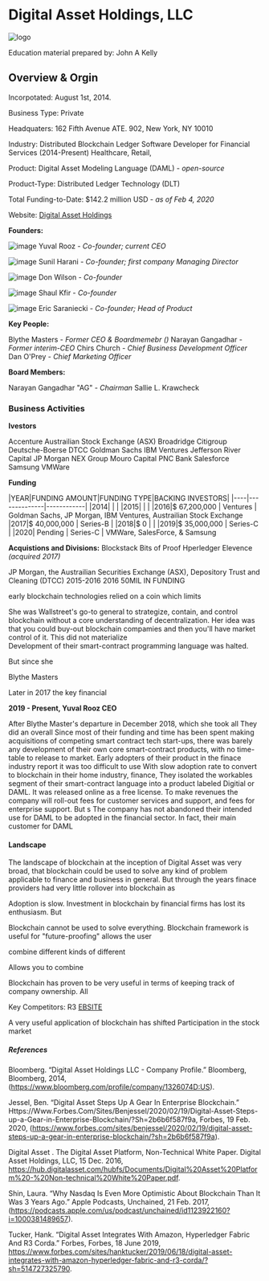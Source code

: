 # **Digital Asset Holdings, LLC** 

![logo](https://cdn.contactcenterworld.com/images/company/digital-asset-holdings-llc-600px-logo.png) 

Education material prepared by: John  A Kelly

## Overview & Orgin

Incorpotated: August 1st, 2014.

Business Type: Private

Headquaters: 162 Fifth Avenue ATE. 902, New York, NY 10010

Industry: Distributed Blockchain Ledger Software Developer for Financial Services (2014-Present) Healthcare, Retail, 

Product: Digital Asset Modeling Language (DAML) - *open-source*

Product-Type: Distributed Ledger Technology (DLT)

Total Funding-to-Date: $142.2 million USD - *as of Feb 4, 2020*

Website: [Digital Asset Holdings](www.digitalasset.com)

**Founders:**

![image](https://images.app.goo.gl/mSh4Wk6TNJBT4C2q9)
Yuval Rooz - *Co-founder; current CEO* 

![image](https://images.app.goo.gl/bVAuZe7WLpasrAFf6)
Sunil Harani - *Co-founder; first company Managing Director*

![image](https://images.app.goo.gl/9WuxfJHUMtMtxHSB6)
Don Wilson - *Co-founder*

![image](https://images.app.goo.gl/qtpKiS4fuetvv7p37)
Shaul Kfir - *Co-founder*

![image](https://images.app.goo.gl/Mm6jXTgXcVmjVuN77)
Eric Saraniecki - *Co-founder; Head of Product*

**Key People:**

Blythe Masters - *Former CEO & Boardmemebr ()*
Narayan Gangadhar - *Former interim-CEO* 
Chirs Church - *Chief Business Development Officer*
Dan O'Prey - *Chief Marketing Officer*


**Board Members:**

Narayan Gangadhar "AG" - *Chairman* 
Sallie L. Krawcheck

### Business Activities

**Ivestors**

Accenture
Austrailian Stock Exchange (ASX)
Broadridge
Citigroup
Deutsche-Boerse
DTCC
Goldman Sachs
IBM Ventures
Jefferson River Capital 
JP Morgan
NEX Group
Mouro Capital
PNC Bank
Salesforce
Samsung 
VMWare

**Funding**

|YEAR|FUNDING AMOUNT|FUNDING TYPE|BACKING INVESTORS|
|----|--------------|------------|
|2014|              |            |
|2015|              |            |
|2016|$ 67,200,000  |  Ventures  | Goldman Sachs, JP Morgan, IBM Ventures, Austrailian Stock Exchange 
|2017|$ 40,000,000  |  Series-B  |
|2018|$          0  |            |
|2019|$ 35,000,000  |  Series-C  | 
|2020|     Pending  |  Series-C  | VMWare, SalesForce, & Samsung

**Acquistions and Divisions:**
Blockstack 
Bits of Proof
Hperledger 
Elevence *(acquired 2017)*

JP Morgan, the Austrailian Securities Exchange (ASX), Depository Trust and Cleaning (DTCC) 2015-2016
2016 50MIL IN FUNDING 


early blockchain technologies relied on a coin which limits 

She was Wallstreet's go-to general to strategize, contain, and control blockchain without a core understanding of decentralization. Her idea was that you could buy-out blockchain compamies and then you'll have market control of it. This did not materialize  
Development of their smart-contract programming language was halted. 

But since she 

Blythe Masters 

Later in 2017 the key financial 

**2019 - Present, Yuval Rooz CEO**

After Blythe Master's departure in December 2018, which she took all
They did an overall 
Since most of their funding and time has been spent making acquisitions of competing smart contract tech start-ups, there was barely any development of their own core smart-contract products, with no time-table to release to market. Early adopters of their product in the finace industry report it was too difficult to use 
With slow adoption rate to convert to blockchain in their home industry, finance, 
They isolated the workables segment of their smart-contract language into a product labeled Digitial  or DAML. It was released online as a free license. To make revenues the company will roll-out fees for customer services and support, and fees for enterprise support. But s
The company has not abandoned their intended use for DAML to be adopted in the financial sector. In fact, their main customer for DAML 


#### Landscape

The landscape of blockchain at the inception of Digital Asset was very broad, that blockchain could be used to solve any kind of problem applicable to finance and business in general. But through the years finace providers had very little rollover into blockchain as 

Adoption is slow. Investment in blockchain by financial firms has lost its enthusiasm. But 

Blockchain cannot be used to solve everything. Blockchain framework is useful for "future-proofing" allows the user 

combine different kinds of different 

Allows you to combine 


Blockchain has proven to be very useful in terms of keeping track of company ownership. All 


Key Competitors:
R3  [EBSITE](https://www.r3.com/)


A very useful application of blockchain has shifted 
Participation in the stock market 

##### References

Bloomberg. “Digital Asset Holdings LLC - Company Profile.” Bloomberg, Bloomberg, 2014, (https://www.bloomberg.com/profile/company/1326074D:US).

Jessel, Ben. “Digital Asset Steps Up A Gear In Enterprise Blockchain.” Https://Www.Forbes.Com/Sites/Benjessel/2020/02/19/Digital-Asset-Steps-up-a-Gear-in-Enterprise-Blockchain/?Sh=2b6b6f587f9a, Forbes, 19 Feb. 2020, (https://www.forbes.com/sites/benjessel/2020/02/19/digital-asset-steps-up-a-gear-in-enterprise-blockchain/?sh=2b6b6f587f9a).

Digital Asset . The Digital Asset Platform, Non-Technical White Paper. Digital Asset Holdings, LLC, 15 Dec. 2016, https://hub.digitalasset.com/hubfs/Documents/Digital%20Asset%20Platform%20-%20Non-technical%20White%20Paper.pdf.

Shin, Laura. “Why Nasdaq Is Even More Optimistic About Blockchain Than It Was 3 Years Ago.” Apple Podcasts, Unchained, 21 Feb. 2017, (https://podcasts.apple.com/us/podcast/unchained/id1123922160?i=1000381489657).

Tucker, Hank. “Digital Asset Integrates With Amazon, Hyperledger Fabric And R3 Corda.” Forbes, Forbes, 18 June 2019, https://www.forbes.com/sites/hanktucker/2019/06/18/digital-asset-integrates-with-amazon-hyperledger-fabric-and-r3-corda/?sh=514727325790.